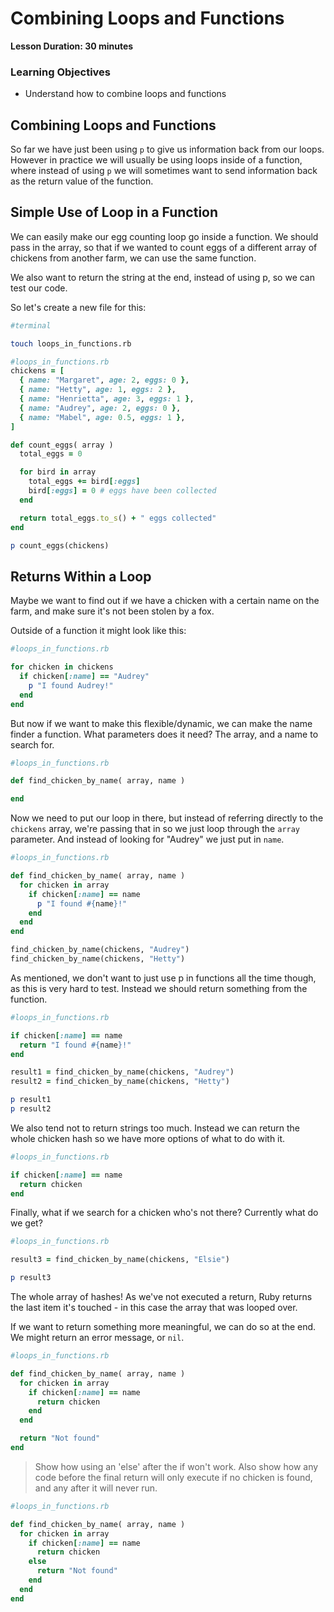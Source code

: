 # Combining Loops and Functions

**Lesson Duration: 30 minutes**

### Learning Objectives
- Understand how to combine loops and functions

## Combining Loops and Functions

So far we have just been using `p` to give us information back from our loops. However in practice we will usually be using loops inside of a function, where instead of using `p` we will sometimes want to send information back as the return value of the function.

## Simple Use of Loop in a Function

We can easily make our egg counting loop go inside a function. We should pass in the array, so that if we wanted to count eggs of a different array of chickens from another farm, we can use the same function.

We also want to return the string at the end, instead of using p, so we can test our code.

So let's create a new file for this:

```bash
#terminal

touch loops_in_functions.rb
```

```ruby
#loops_in_functions.rb
chickens = [
  { name: "Margaret", age: 2, eggs: 0 },
  { name: "Hetty", age: 1, eggs: 2 },
  { name: "Henrietta", age: 3, eggs: 1 },
  { name: "Audrey", age: 2, eggs: 0 },
  { name: "Mabel", age: 0.5, eggs: 1 },
]

def count_eggs( array )
  total_eggs = 0

  for bird in array
    total_eggs += bird[:eggs]
    bird[:eggs] = 0 # eggs have been collected
  end

  return total_eggs.to_s() + " eggs collected"
end

p count_eggs(chickens)
```

## Returns Within a Loop

Maybe we want to find out if we have a chicken with a certain name on the farm, and make sure it's not been stolen by a fox.

Outside of a function it might look like this:

```ruby
#loops_in_functions.rb

for chicken in chickens
  if chicken[:name] == "Audrey"
    p "I found Audrey!"
  end
end
```

But now if we want to make this flexible/dynamic, we can make the name finder a function. What parameters does it need? The array, and a name to search for.

```ruby
#loops_in_functions.rb

def find_chicken_by_name( array, name )

end
```

Now we need to put our loop in there, but instead of referring directly to the `chickens` array, we're passing that in so we just loop through the `array` parameter. And instead of looking for "Audrey" we just put in `name`.

```ruby
#loops_in_functions.rb

def find_chicken_by_name( array, name )
  for chicken in array
    if chicken[:name] == name
      p "I found #{name}!"
    end
  end
end

find_chicken_by_name(chickens, "Audrey")
find_chicken_by_name(chickens, "Hetty")
```

As mentioned, we don't want to just use p in functions all the time though, as this is very hard to test. Instead we should return something from the function.

```ruby
#loops_in_functions.rb

if chicken[:name] == name
  return "I found #{name}!"
end

result1 = find_chicken_by_name(chickens, "Audrey")
result2 = find_chicken_by_name(chickens, "Hetty")

p result1
p result2
```

We also tend not to return strings too much. Instead we can return the whole chicken hash so we have more options of what to do with it.

```ruby
#loops_in_functions.rb

if chicken[:name] == name
  return chicken
end
```

Finally, what if we search for a chicken who's not there? Currently what do we get?

```ruby
#loops_in_functions.rb

result3 = find_chicken_by_name(chickens, "Elsie")

p result3
```

The whole array of hashes! As we've not executed a return, Ruby returns the last item it's touched - in this case the array that was looped over.

If we want to return something more meaningful, we can do so at the end. We might return an error message, or `nil`.

```ruby
#loops_in_functions.rb

def find_chicken_by_name( array, name )
  for chicken in array
    if chicken[:name] == name
      return chicken
    end
  end

  return "Not found"
end
```

> Show how using an 'else' after the if won't work. Also show how any code before the final return will only execute if no chicken is found, and any after it will never run.

```ruby
#loops_in_functions.rb

def find_chicken_by_name( array, name )
  for chicken in array
    if chicken[:name] == name
      return chicken
    else
      return "Not found"
    end
  end
end
```
